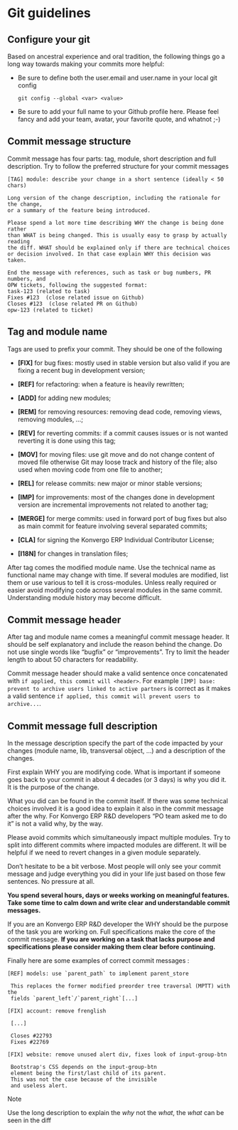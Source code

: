 # Git guidelines

## Configure your git

Based on ancestral experience and oral tradition, the following things go a
long way towards making your commits more helpful:

  * Be sure to define both the user.email and user.name in your local git config
    
        git config --global <var> <value>
    

  * Be sure to add your full name to your Github profile here. Please feel fancy and add your team, avatar, your favorite quote, and whatnot ;-)

## Commit message structure

Commit message has four parts: tag, module, short description and full
description. Try to follow the preferred structure for your commit messages

    
    
    [TAG] module: describe your change in a short sentence (ideally < 50 chars)
    
    Long version of the change description, including the rationale for the change,
    or a summary of the feature being introduced.
    
    Please spend a lot more time describing WHY the change is being done rather
    than WHAT is being changed. This is usually easy to grasp by actually reading
    the diff. WHAT should be explained only if there are technical choices
    or decision involved. In that case explain WHY this decision was taken.
    
    End the message with references, such as task or bug numbers, PR numbers, and
    OPW tickets, following the suggested format:
    task-123 (related to task)
    Fixes #123  (close related issue on Github)
    Closes #123  (close related PR on Github)
    opw-123 (related to ticket)
    

## Tag and module name

Tags are used to prefix your commit. They should be one of the following

  * **[FIX]** for bug fixes: mostly used in stable version but also valid if you are fixing a recent bug in development version;

  * **[REF]** for refactoring: when a feature is heavily rewritten;

  * **[ADD]** for adding new modules;

  * **[REM]** for removing resources: removing dead code, removing views, removing modules, …;

  * **[REV]** for reverting commits: if a commit causes issues or is not wanted reverting it is done using this tag;

  * **[MOV]** for moving files: use git move and do not change content of moved file otherwise Git may loose track and history of the file; also used when moving code from one file to another;

  * **[REL]** for release commits: new major or minor stable versions;

  * **[IMP]** for improvements: most of the changes done in development version are incremental improvements not related to another tag;

  * **[MERGE]** for merge commits: used in forward port of bug fixes but also as main commit for feature involving several separated commits;

  * **[CLA]** for signing the Konvergo ERP Individual Contributor License;

  * **[I18N]** for changes in translation files;

After tag comes the modified module name. Use the technical name as functional
name may change with time. If several modules are modified, list them or use
various to tell it is cross-modules. Unless really required or easier avoid
modifying code across several modules in the same commit. Understanding module
history may become difficult.

## Commit message header

After tag and module name comes a meaningful commit message header. It should
be self explanatory and include the reason behind the change. Do not use
single words like “bugfix” or “improvements”. Try to limit the header length
to about 50 characters for readability.

Commit message header should make a valid sentence once concatenated with `if
applied, this commit will <header>`. For example `[IMP] base: prevent to
archive users linked to active partners` is correct as it makes a valid
sentence `if applied, this commit will prevent users to archive...`.

## Commit message full description

In the message description specify the part of the code impacted by your
changes (module name, lib, transversal object, …) and a description of the
changes.

First explain WHY you are modifying code. What is important if someone goes
back to your commit in about 4 decades (or 3 days) is why you did it. It is
the purpose of the change.

What you did can be found in the commit itself. If there was some technical
choices involved it is a good idea to explain it also in the commit message
after the why. For Konvergo ERP R&D developers “PO team asked me to do it” is not a
valid why, by the way.

Please avoid commits which simultaneously impact multiple modules. Try to
split into different commits where impacted modules are different. It will be
helpful if we need to revert changes in a given module separately.

Don’t hesitate to be a bit verbose. Most people will only see your commit
message and judge everything you did in your life just based on those few
sentences. No pressure at all.

**You spend several hours, days or weeks working on meaningful features. Take
some time to calm down and write clear and understandable commit messages.**

If you are an Konvergo ERP R&D developer the WHY should be the purpose of the task you
are working on. Full specifications make the core of the commit message. **If
you are working on a task that lacks purpose and specifications please
consider making them clear before continuing.**

Finally here are some examples of correct commit messages :

    
    
    [REF] models: use `parent_path` to implement parent_store
    
     This replaces the former modified preorder tree traversal (MPTT) with the
     fields `parent_left`/`parent_right`[...]
    
    [FIX] account: remove frenglish
    
     [...]
    
     Closes #22793
     Fixes #22769
    
    [FIX] website: remove unused alert div, fixes look of input-group-btn
    
     Bootstrap's CSS depends on the input-group-btn
     element being the first/last child of its parent.
     This was not the case because of the invisible
     and useless alert.
    

<div class="alert alert-primary">
<p class="alert-title">
Note</p><p>Use the long description to explain the <em>why</em> not the
<em>what</em>, the <em>what</em> can be seen in the diff</p>
</div>

